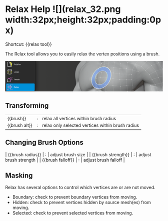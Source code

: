 # Relax Help ![](relax_32.png width:32px;height:32px;padding:0px)

Shortcut: {{relax tool}}


The Relax tool allows you to easily relax the vertex positions using a brush.

![](help_relax.png)

## Transforming

|  |  |  |
| --- | --- | --- |
| {{brush}}          | : | relax all vertices within brush radius |
| {{brush alt}}      | : | relax only selected vertices within brush radius |

## Changing Brush Options

| {{brush radius}}   | : | adjust brush size |
| {{brush strength}} | : | adjust brush strength |
| {{brush falloff}}  | : | adjust brush falloff |

## Masking

Relax has several options to control which vertices are or are not moved.

- Boundary: check to prevent boundary vertices from moving.
- Hidden: check to prevent vertices hidden by source mesh(es) from moving.
- Selected: check to prevent selected vertices from moving.
